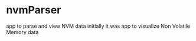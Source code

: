 # nvmParser
app to parse and view NVM data
initially it was app to visualize Non Volatile Memory data
